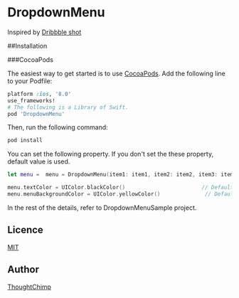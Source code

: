 DropdownMenu
====================
Inspired by [Dribbble shot](https://dribbble.com/shots/2293621-Hamburger-Menu-Animation)

##Installation

###CocoaPods

The easiest way to get started is to use [CocoaPods](http://cocoapods.org/). Add the following line to your Podfile:

```ruby
platform :ios, '8.0'
use_frameworks!
# The following is a Library of Swift.
pod 'DropdownMenu'
```

Then, run the following command:

```ruby
pod install
```

You can set the following property. If you don't set the these property, default value is used.

```Swift
let menu =  menu = DropdownMenu(item1: item1, item2: item2, item3: item3, item4: item4, otherItems:  [item5,item4,item3,item2,item4,item3,item2,item4,item3,item2], forViewController: self)

menu.textColor = UIColor.blackColor()                        // Default is UIColor.orangeColor().
menu.menuBackgroundColor = UIColor.yellowColor()              // Default is UIColor(red:0.267, green:0.157, blue:0.286, alpha:1).
```

In the rest of the details, refer to DropdownMenuSample project.

## Licence

[MIT](https://github.com/thoughtchimp/DropdownMenu/blob/master/LICENSE)

## Author

[ThoughtChimp](https://github.com/thoughtchimp)
